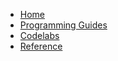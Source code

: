 *   [Home](./)
*   [Programming Guides](./programming-guides)
*   [Codelabs](./getting-started/codelabs)
*   [Reference](./reference/)
